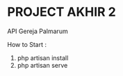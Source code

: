 # PROJECT AKHIR 2

API Gereja Palmarum

How to Start : 
1. php artisan install
2. php artisan serve 